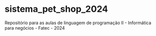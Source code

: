 # sistema_pet_shop_2024
Repositório para as aulas de linguagem de programação II - Informática para negócios - Fatec - 2024
